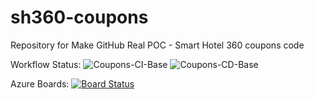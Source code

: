# sh360-coupons
Repository for Make GitHub Real POC - Smart Hotel 360 coupons code

Workflow Status:
![Coupons-CI-Base](https://github.com/Microsoft-Consulting-Services/mgr-sh36-coupons-template/workflows/Coupons-CI-Base/badge.svg)
![Coupons-CD-Base](https://github.com/Microsoft-Consulting-Services/mgr-sh36-coupons-template/workflows/Coupons-CD-Base/badge.svg)

Azure Boards:
[![Board Status](https://dev.azure.com/Make-Github-Real/1e0d258f-e45d-4422-9db2-814eeaa566e7/899fd026-5a8e-44be-ba69-49674a287c20/_apis/work/boardbadge/a4f1f18d-eba8-4729-b4a1-4925836e1ded)](https://dev.azure.com/Make-Github-Real/1e0d258f-e45d-4422-9db2-814eeaa566e7/_boards/board/t/899fd026-5a8e-44be-ba69-49674a287c20/Microsoft.RequirementCategory/)
